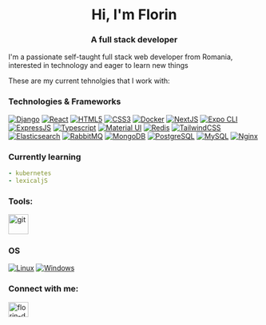 <h1 align="center">Hi, I'm Florin</h1>
<h3 align="center">A full stack developer</h3>

I'm a passionate self-taught full stack web developer from Romania, interested in technology and eager to learn new things

These are my current tehnolgies that I work with:

### Technologies & Frameworks
[![Django](https://img.shields.io/badge/django-black?style=for-the-badge&logo=django)](https://github.com/bylly1)
[![React](https://img.shields.io/badge/react-black?style=for-the-badge&logo=react)](https://github.com/bylly1)
[![HTML5](https://img.shields.io/badge/html5-black?style=for-the-badge&logo=html5)](https://github.com/bylly1)
[![CSS3](https://img.shields.io/badge/css3-black?style=for-the-badge&logo=css3)](https://github.com/bylly1)
[![Docker](https://img.shields.io/badge/docker-black?style=for-the-badge&logo=docker)](https://github.com/bylly1)
[![NextJS](https://img.shields.io/badge/nextjs-black?style=for-the-badge&logo=vercel)](https://nextjs.org/)
[![Expo CLI](https://img.shields.io/badge/expo-black?style=for-the-badge&logo=expo)](https://expo.dev/)
[![ExpressJS](https://img.shields.io/badge/expressjs-black?style=for-the-badge&logo=express)](https://expressjs.com/)
[![Typescript](https://img.shields.io/badge/typescript-black?style=for-the-badge&logo=typescript)](https://www.typescriptlang.org/)
[![Material UI](https://img.shields.io/badge/MaterialUI-black?style=for-the-badge&logo=mui)](https://mui.com/)
[![Redis](https://img.shields.io/badge/redis-black?style=for-the-badge&logo=redis)](https://redis.io/)
[![TailwindCSS](https://img.shields.io/badge/tailwindcss-black?style=for-the-badge&logo=tailwindcss)](https://tailwindcss.com/)
[![Elasticsearch](https://img.shields.io/badge/elasticsearch-black?style=for-the-badge&logo=elasticsearch)](https://www.elastic.co/)
[![RabbitMQ](https://img.shields.io/badge/rabbitmq-black?style=for-the-badge&logo=rabbitmq)](https://www.rabbitmq.com/)
[![MongoDB](https://img.shields.io/badge/mongodb-black?style=for-the-badge&logo=mongodb)](https://www.mongodb.com/)
[![PostgreSQL](https://img.shields.io/badge/postgreqsql-black?style=for-the-badge&logo=postgresql)](https://www.postgresql.org/)
[![MySQL](https://img.shields.io/badge/mysql-black?style=for-the-badge&logo=mysql)](https://www.mysql.com/)
[![Nginx](https://img.shields.io/badge/nginx-black?style=for-the-badge&logo=nginx)](https://www.nginx.com/)

### Currently learning
```yaml
- kubernetes
- lexicaljS
```


### Tools:
<span><img src="https://www.vectorlogo.zone/logos/git-scm/git-scm-icon.svg" alt="git" title="Git" width="40" height="40"/></span>

### OS
[![Linux](https://img.shields.io/badge/linux-black?style=for-the-badge&logo=Linux)](https://github.com/bylly1)
[![Windows](https://img.shields.io/badge/Windows-black?style=for-the-badge&logo=Windows)](https://github.com/bylly1)

### Connect with me:
<a href="https://www.linkedin.com/florin-d" target="_blank"><img align="center" src="https://raw.githubusercontent.com/rahuldkjain/github-profile-readme-generator/master/src/images/icons/Social/linked-in-alt.svg" alt="florin-d" height="30" width="40" /></a>
